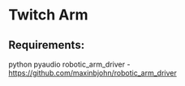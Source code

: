 # Twitch Arm

## Requirements:
python
pyaudio
robotic_arm_driver - https://github.com/maxinbjohn/robotic_arm_driver
